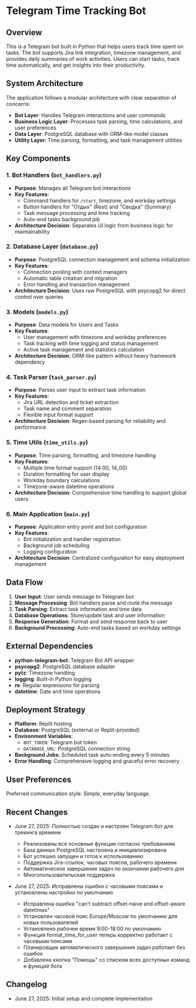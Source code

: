 # Telegram Time Tracking Bot

## Overview

This is a Telegram bot built in Python that helps users track time spent on tasks. The bot supports Jira link integration, timezone management, and provides daily summaries of work activities. Users can start tasks, track time automatically, and get insights into their productivity.

## System Architecture

The application follows a modular architecture with clear separation of concerns:

- **Bot Layer**: Handles Telegram interactions and user commands
- **Business Logic Layer**: Processes task parsing, time calculations, and user preferences
- **Data Layer**: PostgreSQL database with ORM-like model classes
- **Utility Layer**: Time parsing, formatting, and task management utilities

## Key Components

### 1. Bot Handlers (`bot_handlers.py`)
- **Purpose**: Manages all Telegram bot interactions
- **Key Features**:
  - Command handlers for `/start`, timezone, and workday settings
  - Button handlers for "Отдых" (Rest) and "Сводка" (Summary)
  - Task message processing and time tracking
  - Auto-end tasks background job
- **Architecture Decision**: Separates UI logic from business logic for maintainability

### 2. Database Layer (`database.py`)
- **Purpose**: PostgreSQL connection management and schema initialization
- **Key Features**:
  - Connection pooling with context managers
  - Automatic table creation and migration
  - Error handling and transaction management
- **Architecture Decision**: Uses raw PostgreSQL with psycopg2 for direct control over queries

### 3. Models (`models.py`)
- **Purpose**: Data models for Users and Tasks
- **Key Features**:
  - User management with timezone and workday preferences
  - Task tracking with time logging and status management
  - Active task management and statistics calculation
- **Architecture Decision**: ORM-like pattern without heavy framework dependency

### 4. Task Parser (`task_parser.py`)
- **Purpose**: Parses user input to extract task information
- **Key Features**:
  - Jira URL detection and ticket extraction
  - Task name and comment separation
  - Flexible input format support
- **Architecture Decision**: Regex-based parsing for reliability and performance

### 5. Time Utils (`time_utils.py`)
- **Purpose**: Time parsing, formatting, and timezone handling
- **Key Features**:
  - Multiple time format support (14:00, 14_00)
  - Duration formatting for user display
  - Workday boundary calculations
  - Timezone-aware datetime operations
- **Architecture Decision**: Comprehensive time handling to support global users

### 6. Main Application (`main.py`)
- **Purpose**: Application entry point and bot configuration
- **Key Features**:
  - Bot initialization and handler registration
  - Background job scheduling
  - Logging configuration
- **Architecture Decision**: Centralized configuration for easy deployment management

## Data Flow

1. **User Input**: User sends message to Telegram bot
2. **Message Processing**: Bot handlers parse and route the message
3. **Task Parsing**: Extract task information and time data
4. **Database Operations**: Store/update task and user information
5. **Response Generation**: Format and send response back to user
6. **Background Processing**: Auto-end tasks based on workday settings

## External Dependencies

- **python-telegram-bot**: Telegram Bot API wrapper
- **psycopg2**: PostgreSQL database adapter
- **pytz**: Timezone handling
- **logging**: Built-in Python logging
- **re**: Regular expressions for parsing
- **datetime**: Date and time operations

## Deployment Strategy

- **Platform**: Replit hosting
- **Database**: PostgreSQL (external or Replit-provided)
- **Environment Variables**: 
  - `BOT_TOKEN`: Telegram bot token
  - `DATABASE_URL`: PostgreSQL connection string
- **Background Jobs**: Scheduled task auto-ending every 5 minutes
- **Error Handling**: Comprehensive logging and graceful error recovery

## User Preferences

Preferred communication style: Simple, everyday language.

## Recent Changes

- June 27, 2025: Полностью создан и настроен Telegram бот для трекинга времени
  - Реализованы все основные функции согласно требованиям
  - База данных PostgreSQL настроена и инициализирована  
  - Бот успешно запущен и готов к использованию
  - Поддержка Jira-ссылок, часовых поясов, рабочего времени
  - Автоматическое завершение задач по окончании рабочего дня
  - Многопользовательская поддержка
  
- June 27, 2025: Исправлены ошибки с часовыми поясами и установлены настройки по умолчанию
  - Исправлена ошибка "can't subtract offset-naive and offset-aware datetimes" 
  - Установлен часовой пояс Europe/Moscow по умолчанию для новых пользователей
  - Установлено рабочее время 9:00-18:00 по умолчанию
  - Функция format_time_for_user теперь корректно работает с часовыми поясами
  - Планировщик автоматического завершения задач работает без ошибок
  - Добавлена кнопка "Помощь" со списком всех доступных команд и функций бота

## Changelog

- June 27, 2025: Initial setup and complete implementation